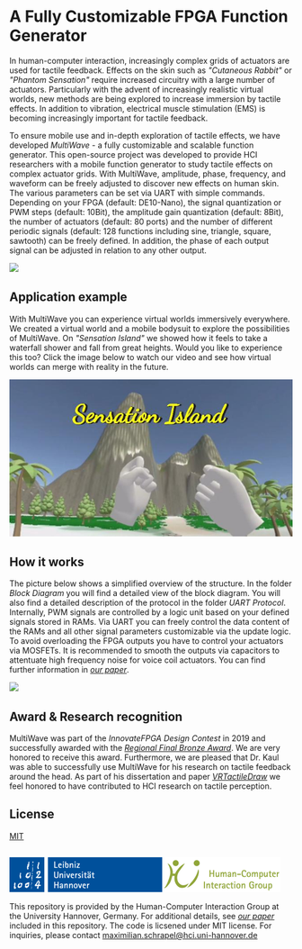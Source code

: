 
# A Fully Customizable FPGA Function Generator

In human-computer interaction, increasingly complex grids of actuators are used for tactile feedback. 
Effects on the skin such as *"Cutaneous Rabbit"* or *"Phantom Sensation"* require increased circuitry with a large number of actuators. 
Particularly with the advent of increasingly realistic virtual worlds, new methods are being explored to increase immersion by tactile effects. 
In addition to vibration, electrical muscle stimulation (EMS) is becoming increasingly important for tactile feedback.

To ensure mobile use and in-depth exploration of tactile effects, we have developed *MultiWave* - a fully customizable and scalable function generator. This open-source project was developed to provide HCI researchers with a mobile function generator to study tactile effects on complex actuator grids.  With MultiWave, amplitude, phase, frequency, and waveform can be freely adjusted to discover new effects on human skin. The various parameters can be set via UART with simple commands. Depending on your FPGA (default: DE10-Nano), the signal quantization or PWM steps (default: 10Bit), the amplitude gain quantization (default: 8Bit), the number of actuators (default: 80 ports) and the number of different periodic signals (default: 128 functions including sine, triangle, square, sawtooth) can be freely defined. In addition, the phase of each output signal can be adjusted in relation to any other output.

<img src = “Images/Board_view.png”>

## Application example

With MultiWave you can experience virtual worlds immersively everywhere. 
We created a virtual world and a mobile bodysuit to explore the possibilities of MultiWave. 
On *"Sensation Island"* we showed how it feels to take a waterfall shower and fall from great heights. 
Would you like to experience this too? Click the image below to watch our video and see how virtual worlds can merge with reality in the future.

[<img src="Images/MultiWaveVR.jpg">](https://www.youtube.com/watch?v=o4MZdf-5J6U "Video:  MultiWave: A Mobile Function Generator for Haptic Feedback in VR")

## How it works

The picture below shows a simplified overview of the structure. 
In the folder *Block Diagram* you will find a detailed view of the block diagram. 
You will also find a detailed description of the protocol in the folder *UART Protocol*.  
Internally, PWM signals are controlled by a logic unit based on your defined signals stored in RAMs. 
Via UART you can freely control the data content of the RAMs and all other signal parameters customizable via the update logic.  
To avoid overloading the FPGA outputs you have to control your actuators via MOSFETs. 
It is recommended to smooth the outputs via capacitors to attentuate high frequency noise for voice coil actuators. 
You can find further information in [*our paper*](MultiWave.pdf).

<img src = “Images/BSB_wave.png”>


## Award & Research recognition

MultiWave was part of the _InnovateFPGA Design Contest_ in 2019 and successfully awarded with the [*Regional Final Bronze Award*](https://www.hci.uni-hannover.de/de/institut/news-und-events/news/aktuelles-detailansicht/news/regional-final-bronze-award-at-innovatefpga-2019). 
We are very honored to receive this award. Furthermore, we are pleased that Dr. Kaul was able to successfully use MultiWave for his research on tactile feedback around the head. 
As part of his dissertation and paper [*VRTactileDraw*](https://link.springer.com/chapter/10.1007/978-3-030-85607-6_15) we feel honored to have contributed to HCI research on tactile perception.


## License
[MIT](https://choosealicense.com/licenses/mit/)

##
![HCI Group](/Images/Institute.png)

This repository is provided by the Human-Computer Interaction Group at the University Hannover, Germany. For additional details, see [*our paper*](MultiWave.pdf) included in this repository. 
The code is licsened under MIT license. For inquiries, please contact maximilian.schrapel@hci.uni-hannover.de

